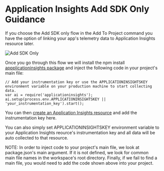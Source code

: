 # Application Insights Add SDK Only Guidance

If you choose the Add SDK only flow in the Add To Project command you have the option of linking your app's telemetry data to Application Insights resource later.

![Add SDK Only](https://aidevtools.blob.core.windows.net/vscode-assets/AddSDKOnly.PNG)

Once you go through this flow we will install the npm install [appplicationinsights package](https://www.npmjs.com/package/applicationinsights) and inject the following code in your project's main file:

```
// Add your instrumentation key or use the APPLICATIONINSIGHTSKEY environment variable on your production machine to start collecting data.
var ai = require('applicationinsights');
ai.setup(process.env.APPLICATIONINSIGHTSKEY || 'your_instrumentation_key').start();
```

You can then [create an Application Insights resource](https://docs.microsoft.com/en-us/azure/application-insights/app-insights-create-new-resource) and add the instrumentation key here.

You can also simply set APPLICATIONINSIGHTSKEY environment variable to your Application Insights reource's instrumentation key and all data will be auto collected to that resource.

NOTE: In order to inject code to your project's main file, we look at package.json's main argument. If it is not defined, we look for common main file names in the workspace's root directory. Finally, if we fail to find a main file, you would need to add the code shown above into your project.